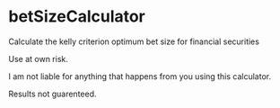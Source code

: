 # betSizeCalculator
Calculate the kelly criterion optimum bet size for financial securities

Use at own risk.

I am not liable for anything that happens from you using this calculator. 

Results not guarenteed. 
